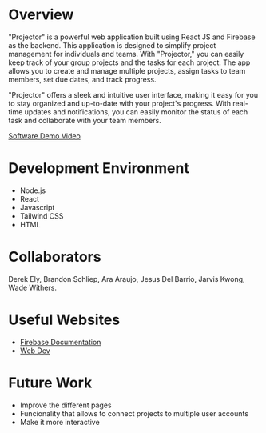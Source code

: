 # Overview

"Projector" is a powerful web application built using React JS and Firebase as the backend. This application is designed to simplify project management for individuals and teams. With "Projector," you can easily keep track of your group projects and the tasks for each project. The app allows you to create and manage multiple projects, assign tasks to team members, set due dates, and track progress.

"Projector" offers a sleek and intuitive user interface, making it easy for you to stay organized and up-to-date with your project's progress. With real-time updates and notifications, you can easily monitor the status of each task and collaborate with your team members.

[Software Demo Video](http://youtube.link.goes.here)

# Development Environment
* Node.js
* React
* Javascript
* Tailwind CSS
* HTML

# Collaborators

Derek Ely, 
Brandon Schliep, 
Ara Araujo, 
Jesus Del Barrio, 
Jarvis Kwong, 
Wade Withers.

# Useful Websites
* [Firebase Documentation](https://www.google.com/search?q=firebase+documentation&rlz=1C1RXQR_enUS1033US1036&oq=firebase+document&aqs=chrome.0.0i131i433i512j69i57j0i20i263i512j0i512l7.2264j0j4&sourceid=chrome&ie=UTF-8&safe=strict)
* [Web Dev](https://www.youtube.com/watch?v=Ul3y1LXxzdU)

# Future Work
* Improve the different pages
* Funcionality that allows to connect projects to multiple user accounts
* Make it more interactive